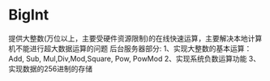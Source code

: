 # BigInt
提供大整数(万位以上，主要受硬件资源限制)的在线快速运算，主要解决本地计算机不能进行超大数据运算的问题
后台服务器部分:
             1、实现大整数的基本运算：Add, Sub, Mul,Div,Mod,Square, Pow, PowMod
             2、实现系统负数运算功能
             3、实现数据的256进制的存储
